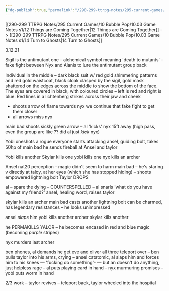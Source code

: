 ```yaml
---
{"dg-publish":true,"permalink":"/290-299-ttrpg-notes/295-current-games/10-bubble-pop/10-03-game-notes-s1/13-they-want-to-kill-taylor/"}
---
```



[[290-299 TTRPG Notes/295 Current Games/10 Bubble Pop/10.03 Game Notes s1/12 Things are Coming Together\|12 Things are Coming Together]] -> [[290-299 TTRPG Notes/295 Current Games/10 Bubble Pop/10.03 Game Notes s1/14 Turn to Ghosts\|14 Turn to Ghosts]]

3.12.21

Sigil is the antimutant one – alchemical symbol meaning 'death to mutants' – fake fight between Nyx and Alanis to lure the antimutant group back

Individual in the middle – dark black suit w/ red gold shimmering patterns and red gold waistcoat, black cloak clasped by the sigil, gold mask shattered on the edges across the middle to show the bottom of the face. The eyes are covered in black, with coloured circles – left is red and right is blue. Red lines in a lichtenberg strikes across their jaw and cheek

-   shoots arrow of flame towards nyx we continue that fake fight to get them closer
-   all arrows miss nyx

main bad shoots sickly green arrow – al 'kicks' nyx 15ft away (high pass, even the group are like ?? did al just _kick_ nyx)

Yobi oneshots a rogue everyone starts attacking ansel, guiding bolt, takes 50hp of main bad he sends fireball at Ansel and taylor

Yobi kills another Skylar kills one yobi kills one nyx kills an archer

Ansel nat20 perception – magic didn't seem to harm main bad – he's staring v directly at taloy, at her eyes (which she has stopped hiding) – shoots empowered lightning bolt Taylor DROPS

al – spare the dying – COUNTERSPELLED – al snarls 'what do you have against my friend?' ansel, healing word, raises taylor

skylar kills an archer main bad casts another lightning bolt can be charmed, has legendary resistances – he looks unimpressed

ansel _slaps_ him yobi kills another archer skylar kills another

he PERMAKILLS YALOR – he becomes encased in red and blue magic (becoming _purple_ stripes)

nyx murders last archer

ben phones, al demands he get eve and oliver all three teleport over – ben pulls taylor into his arms, crying – ansel catatomic, al slaps him and forces him to his knees — 'fucking do something'- — but an doesn't do anything, just helpless rage – al puts playing card in hand – nyx murmuring promises – yobi puts worm in hand

2/3 work – taylor revives – teleport back, taylor wheeled into the hospital